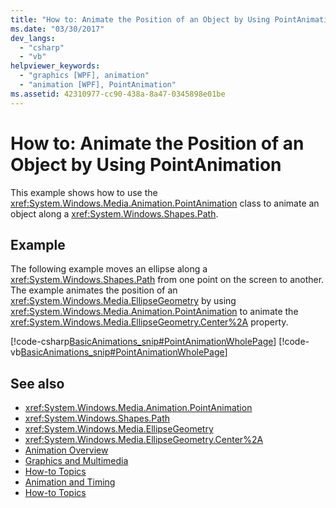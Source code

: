```yaml
---
title: "How to: Animate the Position of an Object by Using PointAnimation"
ms.date: "03/30/2017"
dev_langs: 
  - "csharp"
  - "vb"
helpviewer_keywords: 
  - "graphics [WPF], animation"
  - "animation [WPF], PointAnimation"
ms.assetid: 42310977-cc90-438a-8a47-0345898e01be
---
```

# How to: Animate the Position of an Object by Using PointAnimation
This example shows how to use the <xref:System.Windows.Media.Animation.PointAnimation> class to animate an object along a <xref:System.Windows.Shapes.Path>.  
  
## Example  
 The following example moves an ellipse along a <xref:System.Windows.Shapes.Path> from one point on the screen to another. The example animates the position of an <xref:System.Windows.Media.EllipseGeometry> by using <xref:System.Windows.Media.Animation.PointAnimation> to animate the <xref:System.Windows.Media.EllipseGeometry.Center%2A> property.  
  
 [!code-csharp[BasicAnimations_snip#PointAnimationWholePage](../../../../samples/snippets/csharp/VS_Snippets_Wpf/BasicAnimations_snip/CSharp/PointAnimationExample.cs#pointanimationwholepage)]
 [!code-vb[BasicAnimations_snip#PointAnimationWholePage](../../../../samples/snippets/visualbasic/VS_Snippets_Wpf/BasicAnimations_snip/VisualBasic/PointAnimationExample.vb#pointanimationwholepage)]  
  
## See also
- <xref:System.Windows.Media.Animation.PointAnimation>
- <xref:System.Windows.Shapes.Path>
- <xref:System.Windows.Media.EllipseGeometry>
- <xref:System.Windows.Media.EllipseGeometry.Center%2A>
- [Animation Overview](../../../../docs/framework/wpf/graphics-multimedia/animation-overview.md)
- [Graphics and Multimedia](../../../../docs/framework/wpf/graphics-multimedia/index.md)
- [How-to Topics](../../../../docs/framework/wpf/graphics-multimedia/graphics-how-to-topics.md)
- [Animation and Timing](https://msdn.microsoft.com/library/7d83765b-d5ae-41b1-b423-80206e1124aa)
- [How-to Topics](../../../../docs/framework/wpf/graphics-multimedia/animation-and-timing-how-to-topics.md)
